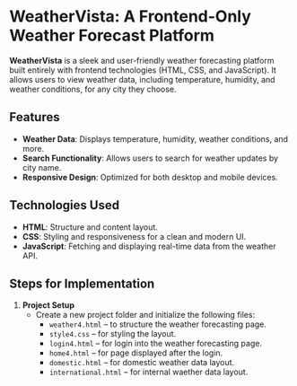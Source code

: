 # WeatherVista: A Frontend-Only Weather Forecast Platform

**WeatherVista** is a sleek and user-friendly weather forecasting platform built entirely with frontend technologies (HTML, CSS, and JavaScript). It allows users to view weather data, including temperature, humidity, and weather conditions, for any city they choose.

## Features
- **Weather Data**: Displays temperature, humidity, weather conditions, and more.
- **Search Functionality**: Allows users to search for weather updates by city name.
- **Responsive Design**: Optimized for both desktop and mobile devices.

  
## Technologies Used
- **HTML**: Structure and content layout.
- **CSS**: Styling and responsiveness for a clean and modern UI.
- **JavaScript**: Fetching and displaying real-time data from the weather API.
## Steps for Implementation

1. **Project Setup**
   - Create a new project folder and initialize the following files:
     - `weather4.html` – to structure the weather forecasting page.
     - `style4.css` – for styling the layout.
     - `login4.html` – for login into the weather forecasting page.
     -  `home4.html` – for page displayed after the login.
     - `domestic.html` – for domestic weather data layout.
     - `international.html` – for internal waether data layout.
     
   
